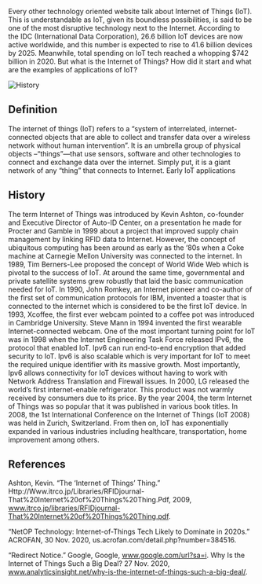 
Every other technology oriented website talk about Internet of Things (IoT). This is understandable as IoT, given its boundless possibilities, is said to be one of the most disruptive technology next to the Internet. According to the IDC (International Data Corporation), 26.6 billion IoT devices are now active worldwide, and this number is expected to rise to 41.6 billion devices by 2025. Meanwhile, total spending on IoT tech reached a whopping $742 billion in 2020.
But what is the Internet of Things? How did it start and what are the examples of applications of IoT?

![History](https://miro.medium.com/max/1024/1*92OdlxNqI3iChI5kNl1MFg.jpeg)

## Definition
The internet of things (IoT) refers to a “system of interrelated, internet-connected objects that are able to collect and transfer data over a wireless network without human intervention”. It is an umbrella group of physical objects –“things”—that use sensors, software and other technologies to connect and exchange data over the internet. Simply put, it is a giant network of any “thing” that connects to Internet. Early IoT applications

## History


The term Internet of Things was introduced by Kevin Ashton, co-founder and Executive Director of Auto-ID Center, on a presentation he made for Procter and Gamble in 1999 about a project that improved supply chain management by linking RFID data to Internet. However, the concept of ubiquitous computing has been around as early as the ‘80s when a Coke machine at Carnegie Mellon University was connected to the internet.  In 1989, Tim Berners-Lee proposed the concept of World Wide Web which is pivotal to the success of IoT. At around the same time, governmental and private satellite systems grew robustly that laid the basic communication needed for IoT. In 1990, John Romkey, an Internet pioneer and co-author of the first set of communication protocols for IBM, invented a toaster that is connected to the internet which is considered to be the first IoT device. In 1993, Xcoffee, the first ever webcam pointed to a coffee pot was introduced in Cambridge University. Steve Mann in 1994 invented the first wearable Internet-connected webcam. One of the most important turning point for IoT was in 1998 when the Internet Engineering Task Force released IPv6, the protocol that enabled IoT. Ipv6 can run end-to-end encryption that added security to IoT. Ipv6 is also scalable which is very important for IoT to meet the required unique identifier with its massive growth. Most importantly, Ipv6 allows connectivity for IoT devices without having to work with Network Address Translation and Firewall issues. In 2000, LG released the world’s first internet-enable refrigerator. This product was not warmly received by consumers due to its price. By the year 2004, the term Internet of Things was so popular that it was published in various book titles. In 2008, the 1st International Conference on the Internet of Things (IoT 2008) was held in Zurich, Switzerland. From then on, IoT has exponentially expanded in various industries including healthcare, transportation, home improvement among others. 


## References

Ashton, Kevin. “The ‘Internet of Things’ Thing.” Http://Www.itrco.jp/Libraries/RFIDjournal-That%20Internet%20of%20Things%20Thing.Pdf, 2009, www.itrco.jp/libraries/RFIDjournal-That%20Internet%20of%20Things%20Thing.pdf. 

“NetOP Technology: Internet-of-Things Tech Likely to Dominate in 2020s.” ACROFAN, 30 Nov. 2020, us.acrofan.com/detail.php?number=384516. 

“Redirect Notice.” Google, Google, www.google.com/url?sa=i. 
Why Is the Internet of Things Such a Big Deal? 27 Nov. 2020, www.analyticsinsight.net/why-is-the-internet-of-things-such-a-big-deal/. 




